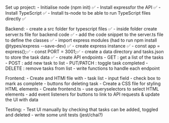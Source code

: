 Set up project:
    - Initialise node (npm init) ✅
    - Install expressfor the API ✅
    - Install TypeScript ✅
    - Install ts-node to be able to run TypeScript files directly ✅

Backend:
    - create a src folder for typescript files ✅
    - inside folder create server.ts file for backend code ✅
    - add the code snippet to the server.ts file to define the classes ✅
    - import express modules (had to run npm install @types/express --save-dev) ✅
    - create express instance ✅
        - const app = express();✅
        - const PORT = 3001;✅
    - create a data directory and tasks.json to store the task data ✅
    - create API endpoints
        - GET : get a list of the tasks
        - POST : add new task to list
        - PUT/PATCH : toggle task completed
        - DELETE : remove tasks from list
    - write functions to handle each endpoint


Frontend:
    - Create and HTMl file with 
        - task list
        - input field
        - check box to mark as complete
        - buttons for deleting task
    - Create a CSS file for styling HTML elements
    - Create frontend.ts 
        - use queryselectors to select HTML elements
        - add event listeners for buttons to link to API requests & update the UI with data


Testing:
    - Test UI manually by checking that tasks can be added, toggled and deleted 
    - write some unit tests (jest/chai?)
